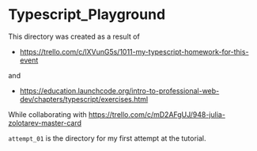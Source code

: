 # Typescript_Playground

This directory was created as a result of 

* https://trello.com/c/lXVunG5s/1011-my-typescript-homework-for-this-event

and 

* https://education.launchcode.org/intro-to-professional-web-dev/chapters/typescript/exercises.html

While collaborating with https://trello.com/c/mD2AFgUJ/948-julia-zolotarev-master-card

`attempt_01` is the directory for my first attempt at the tutorial.